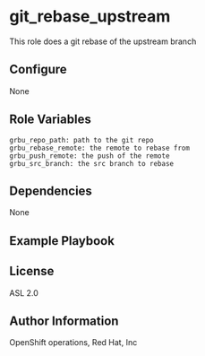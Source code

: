git_rebase_upstream
=========
This role does a git rebase of the upstream branch

Configure
------------

None

Role Variables
--------------

    grbu_repo_path: path to the git repo
    grbu_rebase_remote: the remote to rebase from
    grbu_push_remote: the push of the remote
    grbu_src_branch: the src branch to rebase

Dependencies
------------

None

Example Playbook
----------------


License
-------

ASL 2.0

Author Information
------------------

OpenShift operations, Red Hat, Inc
